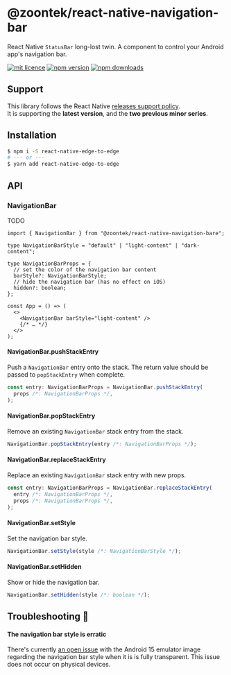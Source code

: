 # @zoontek/react-native-navigation-bar

React Native `StatusBar` long-lost twin. A component to control your Android app's navigation bar.

[![mit licence](https://img.shields.io/dub/l/vibe-d.svg?style=for-the-badge)](https://github.com/zoontek/react-native-navigation-bar/blob/main/LICENSE)
[![npm version](https://img.shields.io/npm/v/@zoontek/react-native-navigation-bar.svg?style=for-the-badge)](https://www.npmjs.com/package/@zoontek/react-native-navigation-bar)
[![npm downloads](https://img.shields.io/npm/dt/@zoontek/react-native-navigation-bar.svg?label=downloads&style=for-the-badge)](https://www.npmjs.com/package/@zoontek/react-native-navigation-bar)

## Support

This library follows the React Native [releases support policy](https://github.com/reactwg/react-native-releases/blob/main/docs/support.md).<br>
It is supporting the **latest version**, and the **two previous minor series**.

## Installation

```bash
$ npm i -S react-native-edge-to-edge
# --- or ---
$ yarn add react-native-edge-to-edge
```

## API

### NavigationBar

TODO

```tsx
import { NavigationBar } from "@zoontek/react-native-navigation-bare";

type NavigationBarStyle = "default" | "light-content" | "dark-content";

type NavigationBarProps = {
  // set the color of the navigation bar content
  barStyle?: NavigationBarStyle;
  // hide the navigation bar (has no effect on iOS)
  hidden?: boolean;
};

const App = () => (
  <>
    <NavigationBar barStyle="light-content" />
    {/* … */}
  </>
);
```

#### NavigationBar.pushStackEntry

Push a `NavigationBar` entry onto the stack. The return value should be passed to `popStackEntry` when complete.

```ts
const entry: NavigationBarProps = NavigationBar.pushStackEntry(
  props /*: NavigationBarProps */,
);
```

#### NavigationBar.popStackEntry

Remove an existing `NavigationBar` stack entry from the stack.

```ts
NavigationBar.popStackEntry(entry /*: NavigationBarProps */);
```

#### NavigationBar.replaceStackEntry

Replace an existing `NavigationBar` stack entry with new props.

```ts
const entry: NavigationBarProps = NavigationBar.replaceStackEntry(
  entry /*: NavigationBarProps */,
  props /*: NavigationBarProps */,
);
```

#### NavigationBar.setStyle

Set the navigation bar style.

```ts
NavigationBar.setStyle(style /*: NavigationBarStyle */);
```

#### NavigationBar.setHidden

Show or hide the navigation bar.

```ts
NavigationBar.setHidden(style /*: boolean */);
```

## Troubleshooting 🤔

#### The navigation bar style is erratic

There's currently [an open issue](https://issuetracker.google.com/issues/346386744) with the Android 15 emulator image regarding the navigation bar style when it is is fully transparent. This issue does not occur on physical devices.

